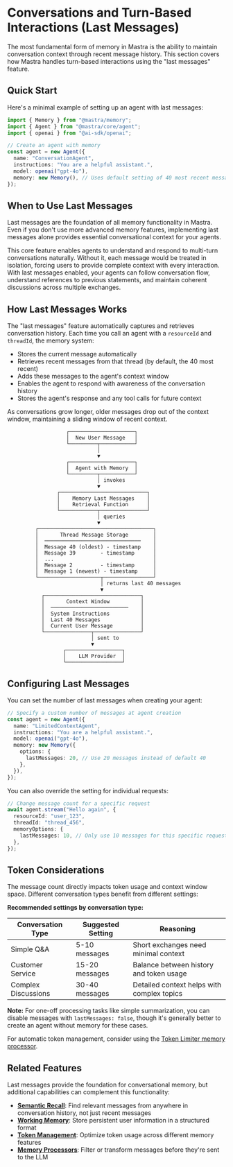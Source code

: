 # Conversations and Turn-Based Interactions (Last Messages)

The most fundamental form of memory in Mastra is the ability to maintain conversation context through recent message history. This section covers how Mastra handles turn-based interactions using the "last messages" feature.

## Quick Start

Here's a minimal example of setting up an agent with last messages:

```typescript
import { Memory } from "@mastra/memory";
import { Agent } from "@mastra/core/agent";
import { openai } from "@ai-sdk/openai";

// Create an agent with memory
const agent = new Agent({
  name: "ConversationAgent",
  instructions: "You are a helpful assistant.",
  model: openai("gpt-4o"),
  memory: new Memory(), // Uses default setting of 40 most recent messages
});
```

## When to Use Last Messages

Last messages are the foundation of all memory functionality in Mastra. Even if you don't use more advanced memory features, implementing last messages alone provides essential conversational context for your agents.

This core feature enables agents to understand and respond to multi-turn conversations naturally. Without it, each message would be treated in isolation, forcing users to provide complete context with every interaction. With last messages enabled, your agents can follow conversation flow, understand references to previous statements, and maintain coherent discussions across multiple exchanges.

## How Last Messages Works

The "last messages" feature automatically captures and retrieves conversation history. Each time you call an agent with a `resourceId` and `threadId`, the memory system:

- Stores the current message automatically
- Retrieves recent messages from that thread (by default, the 40 most recent)
- Adds these messages to the agent's context window
- Enables the agent to respond with awareness of the conversation history
- Stores the agent's response and any tool calls for future context

As conversations grow longer, older messages drop out of the context window, maintaining a sliding window of recent context.

```text
                   ┌─────────────────────┐
                   │  New User Message   │
                   └─────────┬───────────┘
                             │
                             ▼
                   ┌─────────────────────┐
                   │  Agent with Memory  │
                   └─────────┬───────────┘
                             │ invokes
                             ▼
                ┌────────────────────────────┐
                │    Memory Last Messages    │
                │    Retrieval Function      │
                └────────────┬───────────────┘
                             │ queries
                             ▼
         ┌─────────────────────────────────────┐
         │       Thread Message Storage        │
         │  ───────────────────────────────    │
         │  Message 40 (oldest) - timestamp    │
         │  Message 39        - timestamp      │
         │  ...                                │
         │  Message 2         - timestamp      │
         │  Message 1 (newest) - timestamp     │
         └────────────────────┬────────────────┘
                              │ returns last 40 messages
                              ▼
           ┌───────────────────────────────┐
           │       Context Window          │
           │  ─────────────────────────    │
           │  System Instructions          │
           │  Last 40 Messages             │
           │  Current User Message         │
           └───────────────┬───────────────┘
                           │ sent to
                           ▼
                  ┌──────────────────┐
                  │    LLM Provider  │
                  └──────────────────┘
```

## Configuring Last Messages

You can set the number of last messages when creating your agent:

```typescript
// Specify a custom number of messages at agent creation
const agent = new Agent({
  name: "LimitedContextAgent",
  instructions: "You are a helpful assistant.",
  model: openai("gpt-4o"),
  memory: new Memory({
    options: {
      lastMessages: 20, // Use 20 messages instead of default 40
    },
  }),
});
```

You can also override the setting for individual requests:

```typescript
// Change message count for a specific request
await agent.stream("Hello again", {
  resourceId: "user_123",
  threadId: "thread_456",
  memoryOptions: {
    lastMessages: 10, // Only use 10 messages for this specific request
  },
});
```

## Token Considerations

The message count directly impacts token usage and context window space. Different conversation types benefit from different settings:

**Recommended settings by conversation type:**

| Conversation Type     | Suggested Setting | Reasoning                                   |
|-----------------------|-------------------|---------------------------------------------|
| Simple Q&A            | 5-10 messages     | Short exchanges need minimal context        |
| Customer Service      | 15-20 messages    | Balance between history and token usage     |
| Complex Discussions   | 30-40 messages    | Detailed context helps with complex topics  |

**Note:** For one-off processing tasks like simple summarization, you can disable messages with `lastMessages: false`, though it's generally better to create an agent without memory for these cases.

For automatic token management, consider using the [Token Limiter memory processor](../5-configuring-memory/5.2-memory-processors.md).

## Related Features

Last messages provide the foundation for conversational memory, but additional capabilities can complement this functionality:

- **[Semantic Recall](./3.2-semantic-recall.md)**: Find relevant messages from anywhere in conversation history, not just recent messages
- **[Working Memory](./3.3-working-memory.md)**: Store persistent user information in a structured format
- **[Token Management](./3.5-token-management.md)**: Optimize token usage across different memory features
- **[Memory Processors](../5-configuring-memory/5.2-memory-processors.md)**: Filter or transform messages before they're sent to the LLM